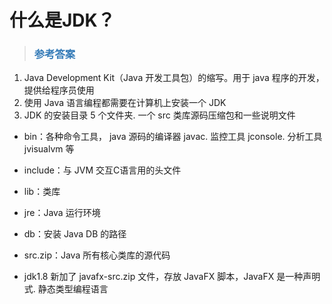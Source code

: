 # 什么是JDK？

> ### <font color=#337AB7 > 参考答案</font> 
1. Java Development Kit（Java 开发工具包）的缩写。用于 java 程序的开发，提供给程序员使用
2. 使用 Java 语言编程都需要在计算机上安装一个 JDK
3. JDK 的安装目录 5 个文件夹. 一个 src 类库源码压缩包和一些说明文件

- bin：各种命令工具， java 源码的编译器 javac. 监控工具 jconsole. 分析工具 jvisualvm 等
- include：与 JVM 交互C语言用的头文件
- lib：类库      
- jre：Java 运行环境 
- db：安装 Java DB 的路径
 

- src.zip：Java 所有核心类库的源代码
- jdk1.8 新加了 javafx-src.zip 文件，存放 JavaFX 脚本，JavaFX 是一种声明式. 静态类型编程语言

